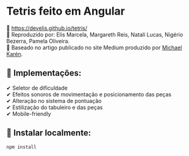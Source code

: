 # Tetris feito em Angular
📍 https://develis.github.io/tetris/ <br>
📍 Reproduzido por: Elis Marcela, Margareth Reis, Natali Lucas, Nigério Bezerra, Pamela Oliveira. <br>
📍 Baseado no artigo publicado no site Medium produzido por <a href="https://twitter.com/melcor76">Michael Karén</a>. <br>

## 🚀 Implementações: 
✔ Seletor de dificuldade <br>
✔ Efeitos sonoros de movimentação e posicionamento das peças <br>
✔ Alteração no sistema de pontuação <br>
✔ Estilização do tabuleiro e das peças <br>
✔ Mobile-friendly

## 💬 Instalar localmente: 
`` npm install ``
